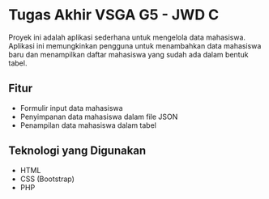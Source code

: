 # Tugas Akhir VSGA G5 - JWD C

Proyek ini adalah aplikasi sederhana untuk mengelola data mahasiswa. Aplikasi ini memungkinkan pengguna untuk menambahkan data mahasiswa baru dan menampilkan daftar mahasiswa yang sudah ada dalam bentuk tabel.

## Fitur
- Formulir input data mahasiswa
- Penyimpanan data mahasiswa dalam file JSON
- Penampilan data mahasiswa dalam tabel

## Teknologi yang Digunakan
- HTML
- CSS (Bootstrap)
- PHP
